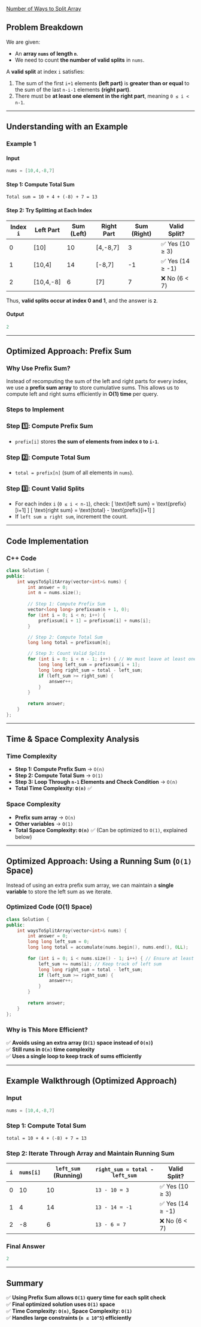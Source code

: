 [Number of Ways to Split Array](https://leetcode.com/problems/number-of-ways-to-split-array/description/?envType=daily-question&envId=2025-01-03)

## **Problem Breakdown**
We are given:
- An **array `nums` of length `n`**.
- We need to count **the number of valid splits** in `nums`.

A **valid split** at index `i` satisfies:
1. The sum of the first `i+1` elements **(left part)** is **greater than or equal** to the sum of the last `n-i-1` elements **(right part)**.
2. There must be **at least one element in the right part**, meaning `0 ≤ i < n-1`.

---

## **Understanding with an Example**
### **Example 1**
#### **Input**
```cpp
nums = [10,4,-8,7]
```
#### **Step 1: Compute Total Sum**
```
Total sum = 10 + 4 + (-8) + 7 = 13
```

#### **Step 2: Try Splitting at Each Index**
| Index `i` | Left Part | Sum (Left) | Right Part | Sum (Right) | Valid Split? |
|-----------|----------|------------|------------|------------|--------------|
| 0         | [10]     | 10         | [4,-8,7]   | 3          | ✅ Yes (10 ≥ 3) |
| 1         | [10,4]   | 14         | [-8,7]     | -1         | ✅ Yes (14 ≥ -1) |
| 2         | [10,4,-8]| 6          | [7]        | 7          | ❌ No (6 < 7) |

Thus, **valid splits occur at index 0 and 1**, and the answer is **`2`**.

#### **Output**
```cpp
2
```

---

## **Optimized Approach: Prefix Sum**
### **Why Use Prefix Sum?**
Instead of recomputing the sum of the left and right parts for every index, we use a **prefix sum array** to store cumulative sums. This allows us to compute left and right sums efficiently in **O(1) time** per query.

### **Steps to Implement**
### **Step 1️⃣: Compute Prefix Sum**
- `prefix[i]` stores **the sum of elements from index `0` to `i-1`**.

### **Step 2️⃣: Compute Total Sum**
- `total = prefix[n]` (sum of all elements in `nums`).

### **Step 3️⃣: Count Valid Splits**
- For each index `i` (`0 ≤ i < n-1`), check:
  \[
  \text{left sum} = \text{prefix}[i+1]
  \]
  \[
  \text{right sum} = \text{total} - \text{prefix}[i+1]
  \]
- If `left sum ≥ right sum`, increment the count.

---

## **Code Implementation**
### **C++ Code**
```cpp
class Solution {
public:
    int waysToSplitArray(vector<int>& nums) {
        int answer = 0;
        int n = nums.size();
        
        // Step 1: Compute Prefix Sum
        vector<long long> prefixsum(n + 1, 0);
        for (int i = 0; i < n; i++) {
            prefixsum[i + 1] = prefixsum[i] + nums[i];
        }

        // Step 2: Compute Total Sum
        long long total = prefixsum[n];

        // Step 3: Count Valid Splits
        for (int i = 0; i < n - 1; i++) { // We must leave at least one element on the right side
            long long left_sum = prefixsum[i + 1];
            long long right_sum = total - left_sum;
            if (left_sum >= right_sum) {
                answer++;
            }
        }
        
        return answer;
    }
};
```

---

## **Time & Space Complexity Analysis**
### **Time Complexity**
- **Step 1: Compute Prefix Sum** → `O(n)`
- **Step 2: Compute Total Sum** → `O(1)`
- **Step 3: Loop Through `n-1` Elements and Check Condition** → `O(n)`
- **Total Time Complexity: `O(n)`** ✅

### **Space Complexity**
- **Prefix sum array** → `O(n)`
- **Other variables** → `O(1)`
- **Total Space Complexity: `O(n)`** ✅ (Can be optimized to `O(1)`, explained below)

---

## **Optimized Approach: Using a Running Sum (`O(1)` Space)**
Instead of using an extra prefix sum array, we can maintain a **single variable** to store the left sum as we iterate.

### **Optimized Code (O(1) Space)**
```cpp
class Solution {
public:
    int waysToSplitArray(vector<int>& nums) {
        int answer = 0;
        long long left_sum = 0;
        long long total = accumulate(nums.begin(), nums.end(), 0LL);
        
        for (int i = 0; i < nums.size() - 1; i++) { // Ensure at least one element on the right
            left_sum += nums[i]; // Keep track of left sum
            long long right_sum = total - left_sum;
            if (left_sum >= right_sum) {
                answer++;
            }
        }
        
        return answer;
    }
};
```

### **Why is This More Efficient?**
✅ **Avoids using an extra array (`O(1)` space instead of `O(n)`)**  
✅ **Still runs in `O(n)` time complexity**  
✅ **Uses a single loop to keep track of sums efficiently**

---

## **Example Walkthrough (Optimized Approach)**
### **Input**
```cpp
nums = [10,4,-8,7]
```
### **Step 1: Compute Total Sum**
```
total = 10 + 4 + (-8) + 7 = 13
```
### **Step 2: Iterate Through Array and Maintain Running Sum**
| `i` | `nums[i]` | `left_sum` (Running) | `right_sum = total - left_sum` | Valid Split? |
|----|----|----|----|----|
| 0 | 10 | 10 | `13 - 10 = 3` | ✅ Yes (10 ≥ 3) |
| 1 | 4  | 14 | `13 - 14 = -1` | ✅ Yes (14 ≥ -1) |
| 2 | -8 | 6  | `13 - 6 = 7`  | ❌ No (6 < 7) |

### **Final Answer**
```cpp
2
```

---

## **Summary**
✅ **Using Prefix Sum allows `O(1)` query time for each split check**  
✅ **Final optimized solution uses `O(1)` space**  
✅ **Time Complexity: `O(n)`, Space Complexity: `O(1)`**  
✅ **Handles large constraints (`n ≤ 10^5`) efficiently**  

